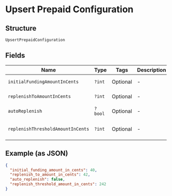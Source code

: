 
# Upsert Prepaid Configuration

## Structure

`UpsertPrepaidConfiguration`

## Fields

| Name | Type | Tags | Description | Getter | Setter |
|  --- | --- | --- | --- | --- | --- |
| `initialFundingAmountInCents` | `?int` | Optional | - | getInitialFundingAmountInCents(): ?int | setInitialFundingAmountInCents(?int initialFundingAmountInCents): void |
| `replenishToAmountInCents` | `?int` | Optional | - | getReplenishToAmountInCents(): ?int | setReplenishToAmountInCents(?int replenishToAmountInCents): void |
| `autoReplenish` | `?bool` | Optional | - | getAutoReplenish(): ?bool | setAutoReplenish(?bool autoReplenish): void |
| `replenishThresholdAmountInCents` | `?int` | Optional | - | getReplenishThresholdAmountInCents(): ?int | setReplenishThresholdAmountInCents(?int replenishThresholdAmountInCents): void |

## Example (as JSON)

```json
{
  "initial_funding_amount_in_cents": 40,
  "replenish_to_amount_in_cents": 42,
  "auto_replenish": false,
  "replenish_threshold_amount_in_cents": 242
}
```

